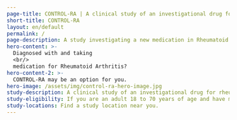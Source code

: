 ```yaml
---
page-title: CONTROL-RA | A clinical study of an investigational drug for rheumatoid arthritis
short-title: CONTROL-RA
layout: en/default
permalink: /
page-description: A study investigating a new medication in Rheumatoid Arthritis
hero-content: >-
  Diagnosed with and taking
  <br/>
  medication for Rheumatoid Arthritis?
hero-content-2: >-
  CONTROL-RA may be an option for you.
hero-image: /assets/img/control-ra-hero-image.jpg
study-description: A clinical study of an investigational drug for rheumatoid arthritis.
study-eligibility: If you are an adult 18 to 70 years of age and have moderate to severe rheumatoid arthritis, you may be eligible to participate.
study-locations: Find a study location near you.
---
```

